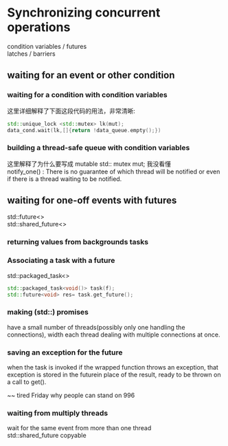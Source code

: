 # Synchronizing concurrent operations
condition variables / futures  
latches / barriers  
## waiting for an event or other condition
### waiting for a condition with condition variables
这里详细解释了下面这段代码的用法，非常清晰:

```c++
std::unique_lock <std::mutex> lk(mut);
data_cond.wait(lk,[]{return !data_queue.empty();})
```
### building a thread-safe queue with condition variables
这里解释了为什么要写成 mutable std:: mutex mut; 我没看懂  
notify_one() : There is no guarantee of which thread will be notified or even if there is a thread waiting to be notified.  

## waiting for one-off events with futures
std::future<>  
std::shared_future<>

### returning values from backgrounds tasks

### Associating a task with a future
std::packaged_task<>

```c++
std::packaged_task<void()> task(f);
std::future<void> res= task.get_future();
```
### making (std::) promises
have a small number of threads(possibly only one handling the connections), width each thread dealing with multiple connections at once.  

### saving an exception for  the future
when the task is invoked if the wrapped function throws an exception, that exception is stored in the futurein place of the result, ready to be thrown on a call to get().  

~~ tired Friday why people can stand on 996

### waiting from multiply threads
wait for the same event from more than one thread  
std::shared_future  copyable


